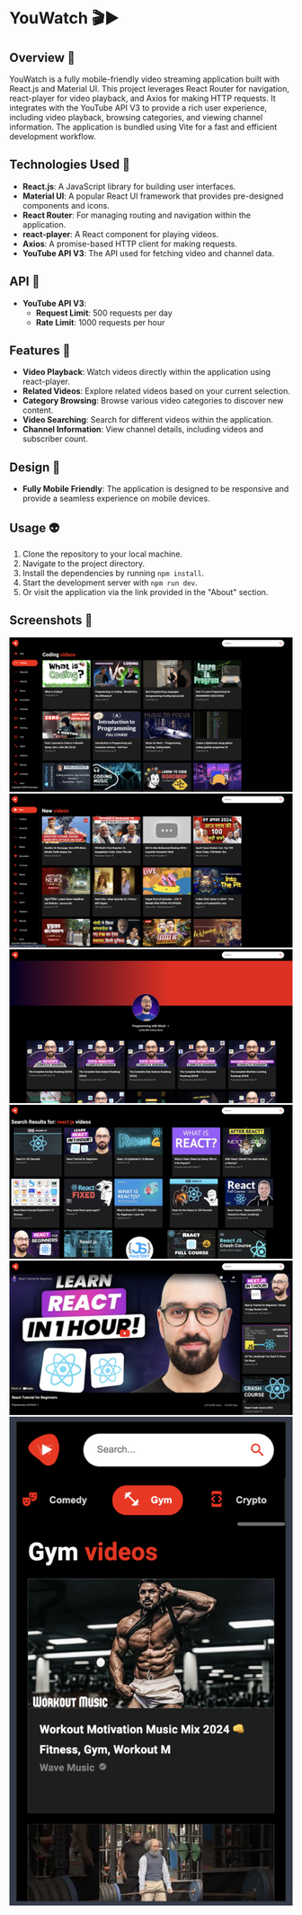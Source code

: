 # YouWatch 🎬▶️

## Overview 📝

YouWatch is a fully mobile-friendly video streaming application built with React.js and Material UI. This project leverages React Router for navigation, react-player for video playback, and Axios for making HTTP requests. It integrates with the YouTube API V3 to provide a rich user experience, including video playback, browsing categories, and viewing channel information. The application is bundled using Vite for a fast and efficient development workflow.

## Technologies Used 🚀

- **React.js**: A JavaScript library for building user interfaces.
- **Material UI**: A popular React UI framework that provides pre-designed components and icons.
- **React Router**: For managing routing and navigation within the application.
- **react-player**: A React component for playing videos.
- **Axios**: A promise-based HTTP client for making requests.
- **YouTube API V3**: The API used for fetching video and channel data.

## API 🛜

- **YouTube API V3**:
  - **Request Limit**: 500 requests per day
  - **Rate Limit**: 1000 requests per hour

## Features 🌟

- **Video Playback**: Watch videos directly within the application using react-player.
- **Related Videos**: Explore related videos based on your current selection.
- **Category Browsing**: Browse various video categories to discover new content.
- **Video Searching**: Search for different videos within the application.
- **Channel Information**: View channel details, including videos and subscriber count.

## Design 🎨

- **Fully Mobile Friendly**: The application is designed to be responsive and provide a seamless experience on mobile devices.

## Usage 👽

1. Clone the repository to your local machine.
2. Navigate to the project directory.
3. Install the dependencies by running `npm install`.
4. Start the development server with `npm run dev`.
5. Or visit the application via the link provided in the "About" section.

## Screenshots 📸

![Screenshot 1 - Main_1](images/main-and-categories-1.png)
![Screenshot 2 - Main_2](images/main-and-categories-2.png)
![Screenshot 3 - Channel](images/channel.png)
![Screenshot 4 - Search](images/search.png)
![Screenshot 5 - Video Player and Related Videos](images/video-videos.png)
![Screenshot 6 - Mobile Responsive](images/mobile-responsive.png)
